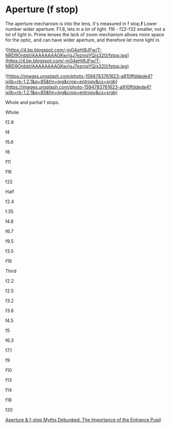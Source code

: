 # Aperture (f stop)

The aperture mechanism is into the lens, it's measured in f stop,**f**
Lower number wider aperture:
F1.8, lets in a lot of light. 
f16 - f22-f32  smaller, not a lot of light in.
Prime lenses the lack of zoom mechanism allows more space for the optic, and can have wider aperture, and therefore let more light in.

![https://4.bp.blogspot.com/-jnG4eHi9JFw/T-NRD9OnbbI/AAAAAAAAGKw/jgJ7ezniqYQ/s320/fstop.jpg](https://4.bp.blogspot.com/-jnG4eHi9JFw/T-NRD9OnbbI/AAAAAAAAGKw/jgJ7ezniqYQ/s320/fstop.jpg)

![https://images.unsplash.com/photo-1594783761623-a910ffddede4?ixlib=rb-1.2.1&q=85&fm=jpg&crop=entropy&cs=srgb](https://images.unsplash.com/photo-1594783761623-a910ffddede4?ixlib=rb-1.2.1&q=85&fm=jpg&crop=entropy&cs=srgb)

Whole and partial f stops. 

Whole

f2.8

f4

f5.6

f8

f11

f16

f22

Half

f2.4

f.35

f4.8

f6.7

f9.5

f3.5

f19

Third

f2.2

f2.5

f3.2

f3.8

f4.5

f5

f6.3

f7.1

f9

f10

f13

f14

f18

f20

[Aperture & f-stop Myths Debunked: The Importance of the Entrance Pupil](https://youtu.be/OaSq0ES1ArE)